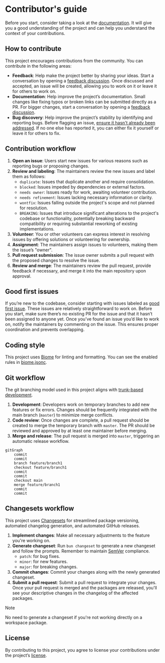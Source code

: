 # Contributor's guide

Before you start, consider taking a look at the [documentation](https://lectorjs.pages.dev/). It will give you a good understanding of the project and can help you understand the context of your contributions.

## How to contribute

This project encourages contributions from the community. You can contribute in the following areas:

- **Feedback**: Help make the project better by sharing your ideas. Start a conversation by opening a [feedback discussion](https://github.com/ju4n97/lector/discussions). Once discussed and accepted, an issue will be created, allowing you to work on it or leave it for others to work on.
- **Documentation**: Help improve the project’s documentation. Small changes like fixing typos or broken links can be submitted directly as a PR. For bigger changes, start a conversation by opening a [feedback discussion](https://github.com/ju4n97/lector/discussions).
- **Bug discovery**: Help improve the project’s stability by identifying and reporting bugs. Before flagging an issue, [ensure it hasn't already been addressed](https://github.com/ju4n97/lector/issues). If no one else has reported it, you can either fix it yourself or leave it for others to fix.

## Contribution workflow

1. **Open an issue**: Users start new issues for various reasons such as reporting bugs or proposing changes.
2. **Review and labeling**: The maintainers review the new issues and label them as follows:
   - `duplicate`: Issues that duplicate another and require consolidation.
   - `blocked`: Issues impeded by dependencies or external factors.
   - `needs owner`: Issues ready for work, awaiting volunteer contribution.
   - `needs refinement`: Issues lacking necessary information or clarity.
   - `wontfix`: Issues falling outside the project's scope and not planned for resolution.
   - `BREAKING`: Issues that introduce significant alterations to the project's codebase or functionality, potentially breaking backward compatibility or requiring substantial reworking of existing implementations.
3. **Volunteer**: You or other volunteers can express interest in resolving issues by offering solutions or volunteering for ownership.
4. **Assignment**: The maintainers assign issues to volunteers, making them the issue’s "owner".
5. **Pull request submission**: The issue owner submits a pull request with the proposed changes to resolve the issue.
6. **Review and merge**: The maintainers review the pull request, provide feedback if necessary, and merge it into the main repository upon approval.

## Good first issues

If you’re new to the codebase, consider starting with issues labeled as [good first issue](https://github.com/ju4n97/lector/issues?q=is%3Aissue+is%3Aopen+label%3A%22good+first+issue%22+-label%3A%22blocked+by+upstream%22). These issues are relatively straightforward to work on. Before you start, make sure there’s no existing PR for the issue and that it hasn’t been assigned to anyone yet. Once you’ve found an issue you’d like to work on, notify the maintainers by commenting on the issue. This ensures proper coordination and prevents overlapping.

## Coding style

This project uses [Biome](https://biomejs.dev/) for linting and formatting. You can see the enabled rules in [biome.jsonc](biome.jsonc).

## Git workflow

The git branching model used in this project aligns with [trunk-based development](https://trunkbaseddevelopment.com/).

1. **Development**: Developers work on temporary branches to add new features or fix errors. Changes should be frequently integrated with the main branch (`master`) to minimize merge conflicts.
2. **Code review**: Once changes are complete, a pull request should be created to merge the temporary branch with `master`. The PR should be reviewed and approved by at least one maintainer before merging.
3. **Merge and release**: The pull request is merged into `master`, triggering an automatic release workflow.

```mermaid
gitGraph
    commit
    commit
    branch feature/branch1
    checkout feature/branch1
    commit
    commit
    checkout main
    merge feature/branch1
    commit
    commit
```

## Changesets workflow

This project uses [Changesets](https://github.com/changesets/changesets) for streamlined package versioning, automated changelog generation, and automated GitHub releases.

1. **Implement changes**: Make all necessary adjustments to the feature you're working on.
2. **Generate changeset**: Run `bun changeset` to generate a new changeset and follow the prompts. Remember to maintain [SemVer](https://semver.org/) compliance.
   - `patch`: for bug fixes.
   - `minor`: for new features.
   - `major`: for breaking changes.
3. **Commit changes**: Commit your changes along with the newly generated changeset.
4. **Submit a pull request**: Submit a pull request to integrate your changes. Once your pull request is merged and the packages are released, you'll see your descriptive changes in the changelog of the affected packages.

> [!NOTE]
> No need to generate a changeset if you're not working directly on a workspace package.

## License

By contributing to this project, you agree to license your contributions under the project’s [license](LICENSE).
